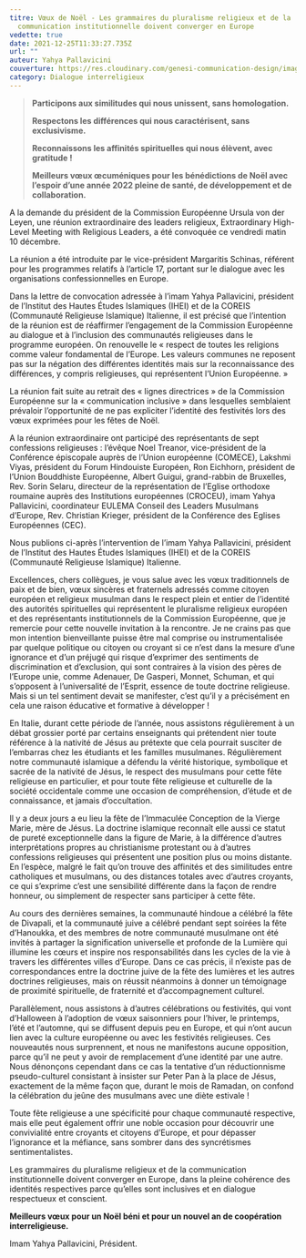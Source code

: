 ```yaml
---
titre: Vœux de Noël - Les grammaires du pluralisme religieux et de la
  communication institutionnelle doivent converger en Europe
vedette: true
date: 2021-12-25T11:33:27.735Z
url: ""
auteur: Yahya Pallavicini
couverture: https://res.cloudinary.com/genesi-communication-design/image/upload/v1640432392/Marie_et_l_enfant_Je%CC%81sus_j28pen.jpg
category: Dialogue interreligieux
---
```

> **Participons aux similitudes qui nous unissent, sans homologation.**
>
> **Respectons les différences qui nous caractérisent, sans exclusivisme.**
>
> **Reconnaissons les affinités spirituelles qui nous élèvent, avec gratitude&nbsp;!**
>
> **Meilleurs vœux œcuméniques pour les bénédictions de Noël avec l’espoir d’une année 2022 pleine de santé, de développement et de collaboration.** 

A la demande du président de la Commission Européenne Ursula von der Leyen, une réunion extraordinaire des leaders religieux, Extraordinary High-Level Meeting with Religious Leaders, a été convoquée ce vendredi matin 10 décembre.

La réunion a été introduite par le vice-président Margaritis Schinas, référent pour les programmes relatifs à l’article 17, portant sur le dialogue avec les organisations confessionnelles en Europe.

Dans la lettre de convocation adressée à l’imam Yahya Pallavicini, président de l’Institut des Hautes Études Islamiques (IHEI) et de la COREIS (Communauté Religieuse Islamique) Italienne, il est précisé que l’intention de la réunion est de réaffirmer l’engagement de la Commission Européenne au dialogue et à l’inclusion des communautés religieuses dans le programme européen. On renouvelle le «&nbsp;respect de toutes les religions comme valeur fondamental de l’Europe. Les valeurs communes ne reposent pas sur la négation des différentes identités mais sur la reconnaissance des différences, y compris religieuses, qui représentent l’Union Européenne.&nbsp;»

La réunion fait suite au retrait des «&nbsp;lignes directrices&nbsp;» de la Commission Européenne sur la «&nbsp;communication inclusive&nbsp;» dans lesquelles semblaient prévaloir l’opportunité de ne pas expliciter l’identité des festivités lors des vœux exprimées pour les fêtes de Noël.

A la réunion extraordinaire ont participé des représentants de sept confessions religieuses&nbsp;: l’évêque Noel Treanor, vice-président de la Conférence épiscopale auprès de l’Union européenne (COMECE), Lakshmi Viyas, président du Forum Hindouiste Européen, Ron Eichhorn, président de l’Union Bouddhiste Européenne, Albert Guigui, grand-rabbin de Bruxelles, Rev. Sorin Selaru, directeur de la représentation de l’Eglise orthodoxe roumaine auprès des Institutions européennes (CROCEU), imam Yahya Pallavicini, coordinateur EULEMA Conseil des Leaders Musulmans d’Europe, Rev. Christian Krieger, président de la Conférence des Eglises Européennes (CEC).

Nous publions ci-après l’intervention de l’imam Yahya Pallavicini, président de l’Institut des Hautes Études Islamiques (IHEI) et de la COREIS (Communauté Religieuse Islamique) Italienne.

Excellences, chers collègues, je vous salue avec les vœux traditionnels de paix et de bien, vœux sincères et fraternels adressés comme citoyen européen et religieux musulman dans le respect plein et entier de l’identité des autorités spirituelles qui représentent le pluralisme religieux européen et des représentants institutionnels de la Commission Européenne, que je remercie pour cette nouvelle invitation à la rencontre. Je ne crains pas que mon intention bienveillante puisse être mal comprise ou instrumentalisée par quelque politique ou citoyen ou croyant si ce n’est dans la mesure d’une ignorance et d’un préjugé qui risque d’exprimer des sentiments de discrimination et d’exclusion, qui sont contraires à la vision des pères de l’Europe unie, comme Adenauer, De Gasperi, Monnet, Schuman, et qui s’opposent à l’universalité de l’Esprit, essence de toute doctrine religieuse. Mais si un tel sentiment devait se manifester, c’est qu’il y a précisément en cela une raison éducative et formative à développer&nbsp;!

En Italie, durant cette période de l’année, nous assistons régulièrement à un débat grossier porté par certains enseignants qui prétendent nier toute référence à la nativité de Jésus au prétexte que cela pourrait susciter de l’embarras chez les étudiants et les familles musulmanes. Régulièrement notre communauté islamique a défendu la vérité historique, symbolique et sacrée de la nativité de Jésus, le respect des musulmans pour cette fête religieuse en particulier, et pour toute fête religieuse et culturelle de la société occidentale comme une occasion de compréhension, d’étude et de connaissance, et jamais d’occultation.

Il y a deux jours a eu lieu la fête de l’Immaculée Conception de la Vierge Marie, mère de Jésus. La doctrine islamique reconnaît elle aussi ce statut de pureté exceptionnelle dans la figure de Marie, à la différence d’autres interprétations propres au christianisme protestant ou à d’autres confessions religieuses qui présentent une position plus ou moins distante. En l’espèce, malgré le fait qu’on trouve des affinités et des similitudes entre catholiques et musulmans, ou des distances totales avec d’autres croyants, ce qui s’exprime c’est une sensibilité différente dans la façon de rendre honneur, ou simplement de respecter sans participer à cette fête.

Au cours des dernières semaines, la communauté hindoue a célébré la fête de Divapali, et la communauté juive a célébré pendant sept soirées la fête d’Hanoukka, et des membres de notre communauté musulmane ont été invités à partager la signification universelle et profonde de la Lumière qui illumine les cœurs et inspire nos responsabilités dans les cycles de la vie à travers les différentes villes d’Europe. Dans ce cas précis, il n’existe pas de correspondances entre la doctrine juive de la fête des lumières et les autres doctrines religieuses, mais on réussit néanmoins à donner un témoignage de proximité spirituelle, de fraternité et d’accompagnement culturel.

Parallèlement, nous assistons à d’autres célébrations ou festivités, qui vont d’Halloween à l’adoption de vœux saisonniers pour l’hiver, le printemps, l’été et l’automne, qui se diffusent depuis peu en Europe, et qui n’ont aucun lien avec la culture européenne ou avec les festivités religieuses. Ces nouveautés nous surprennent, et nous ne manifestons aucune opposition, parce qu’il ne peut y avoir de remplacement d’une identité par une autre. Nous dénonçons cependant dans ce cas la tentative d’un réductionnisme pseudo-culturel consistant à insister sur Peter Pan à la place de Jésus, exactement de la même façon que, durant le mois de Ramadan, on confond la célébration du jeûne des musulmans avec une diète estivale&nbsp;!

Toute fête religieuse a une spécificité pour chaque communauté respective, mais elle peut également offrir une noble occasion pour découvrir une convivialité entre croyants et citoyens d’Europe, et pour dépasser l’ignorance et la méfiance, sans sombrer dans des syncrétismes sentimentalistes.

Les grammaires du pluralisme religieux et de la communication institutionnelle doivent converger en Europe, dans la pleine cohérence des identités respectives parce qu’elles sont inclusives et en dialogue respectueux et conscient.

**Meilleurs vœux pour un Noël béni et pour un nouvel an de coopération interreligieuse.**

Imam Yahya Pallavicini, Président.